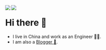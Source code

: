 <!-- <a href="https://feisky.xyz/about"> -->
<img align="left" src="https://github-readme-stats.vercel.app/api?username=bzd111&show_icons=true&icon_color=CE1D2D&text_color=718096&bg_color=ffffff" />
<!-- </a> -->
<!-- <a href="https://feisky.xyz/about"> -->

<img align="left" src="https://github-readme-stats.vercel.app/api/top-langs/?username=bzd111&hide=roff" />

<!-- </a> -->

# Hi there 👋

- I live in China and work as an Engineer 👨‍💻.
- I am also a [Blogger 📝](https://bzd111.me).

